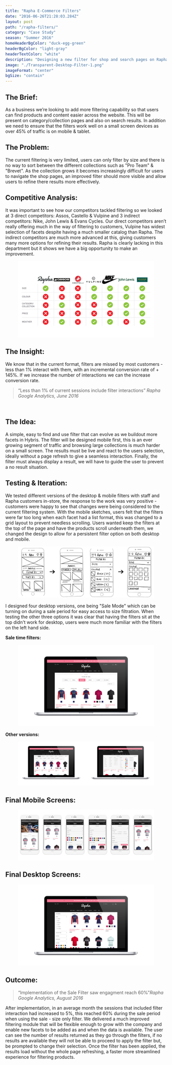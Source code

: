 ```yaml
---
title: "Rapha E-Commerce Filters"
date: "2016-06-26T21:28:03.284Z"
layout: post
path: "/rapha-filters/"
category: "Case Study"
season: "Summer 2016"
homeHeaderBgColor: "duck-egg-green"
headerBgColor: "light-gray"
headerTextColor: "white"
description: "Designing a new filter for shop and search pages on Rapha.cc, expanding on the current facets and making it clear and simple for users."
image: "./Transparent-Desktop-Filter-1.png"
imageFormat: "center"
bgSize: "contain"
---
```


<div class="f4 measure-wide center">

<h2 class="orange fw6">The Brief:</h2>
As a business we’re looking to add more filtering capability so that users can find products and content easier across the website. This will be present on category/collection pages and also on search results. In addition we need to ensure that the filters work well on a small screen devices as over 45% of traffic is on mobile & tablet.

<h2 class="orange fw6">The Problem:</h2>
The current filtering is very limited, users can only filter by size and there is no way to sort between the different collections such as "Pro Team" & "Brevet". As the collection grows it becomes increasingly difficult for users to navigate the shop pages, an improved filter should more visible and allow users to refine there results more effectively.

<h2 class="orange fw6">Competitive Analysis:</h2>
It was important to see how our competitors tackled filtering so we looked at 3 direct competitors: Assos, Castello & Vulpine and 3 indirect competitors: Nike, John Lewis & Evans Cycles. Our direct competitors aren’t really offering much in the way of filtering to customers, Vulpine has widest selection of facets despite having a much smaller catalog than Rapha. The indirect competitors are much more advanced at this, giving customers many more options for refining their results. Rapha is clearly lacking in this department but it shows we have a big opportunity to make an improvement.
</div>
<figure class="mh0 mv3">
  <img class="border-box" src="./Rapha-Competitors.jpeg" alt="Competitive Analysis" />
</figure>



<div class="f4 measure-wide center">
<h2 class="orange fw6">The Insight:</h2>
We know that in the current format, filters are missed by most customers - less than 1% interact with them, with an incremental conversion rate of + 145%. If we increase the number of interactions we can the increase conversion rate. 

</div>

<blockquote class="f2 measure-narrow center lh-title i mid-gray bl bw2 pl4 border-box b--orange">“Less than 1% of current sessions include filter interactions” <cite class="f6 db mt3 fs-normal orange">Rapha Google Analytics, June 2016</cite></blockquote>

<div class="f4 measure-wide center">

 <h2 class="orange fw6">The Idea:</h2>
A simple, easy to find and use filter that can evolve as we buildout more facets in Hybris. The filter will be designed mobile first, this is an ever growing segment of traffic and browsing large collections is much harder on a small screen. The results must be live and react to the users selection, ideally without a page refresh to give a seamless interaction. Finally, the filter must always display a result, we will have to guide the user to prevent a no result situation.

</div>


<div class="f4 measure-wide center">
<h2 class="orange fw6">Testing & Iteration:</h2>
We tested different versions of the desktop & mobile filters with staff and Rapha customers in-store, the response to the work was very positive - customers were happy to see that changes were being considered to the current filtering system. With the mobile sketches, users felt that the filters were far too long when each facet had a list format, this was changed to a grid layout to prevent needless scrolling. Users wanted keep the filters at the top of the page and have the products scroll underneath them, we changed the design to allow for a persistent filter option on both desktop and mobile.
<figure class="mh0 mv3">
  <img class="border-box" src="./Mobile-Filters-Iterations.jpg" alt="Filter Mobile Version" />
</figure>
I designed four desktop versions, one being "Sale Mode" which can be turning on during a sale period for easy access to size filtration. When testing the other three options it was clear that having the filters sit at the top didn't work for desktop, users were much more familiar with the filters on the left hand side.
<div class="tc">

**Sale time filters:**

</div>
<figure class="mh0 mv3">
  <img class="border-box" src="./Mac-Filter-Sale.jpg" alt="Filter Mobile Version" />
</figure>
</div>

<div class="f4 measure-wide center tc">

**Other versions:**

</div>
<figure class="mh0 mv3">
  <img class="border-box" src="./TWO-Versions.jpg" alt="Filter Mobile Version" />
</figure>

<div class="f4 measure-wide center tc">
<h2 class="orange fw6">Final Mobile Screens:</h2>
</div>

<figure class="mh0 mv3">
  <img class="border-box" src="./Mobile-Filters-Final.jpg" alt="Filter Mobile Version" />
</figure>

<div class="f4 measure-wide center tc">
<h2 class="orange fw6">Final Desktop Screens:</h2>
</div>
<figure class="mh0 mv3">
  <img class="border-box" src="./Mac-Filter-final.jpg" alt="Competitive Analysis" />
</figure>

<div class="f4 measure-wide center">
<h2 class="orange fw6">Outcome:</h2>
<blockquote class="f2 measure-narrow center lh-title i mid-gray bl bw2 pl4 border-box b--orange">“Implementation of the Sale Filter saw engagment reach 60%”<cite class="f6 db mt3 fs-normal orange">Rapha Google Analytics, August 2016</cite></blockquote>
After implementation, in an average month the sessions that included filter interaction had increased to 5%, this reached 60% during the sale period when using the sale - size only filter. We delivered a much improved filtering module that will be flexible enough to grow with the company and enable new facets to be added as and when the data is available. The user can see the number of results returned as they go through the filters, if no results are available they will not be able to proceed to apply the filter but, be prompted to change their selection. Once the filter has been applied, the results load without the whole page refreshing, a faster more streamlined experience for filtering products. 
</div>

